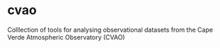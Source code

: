 # cvao
Colllection of tools for analysing observational datasets from the Cape Verde Atmospheric Observatory (CVAO)
